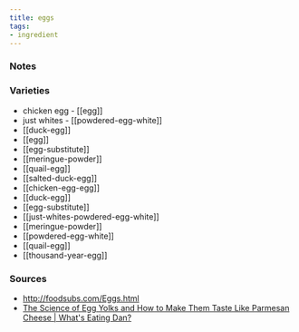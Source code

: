 ```yaml
---
title: eggs
tags:
- ingredient
---
```


### Notes

### Varieties

* chicken egg - [[egg]]
* just whites - [[powdered-egg-white]]
* [[duck-egg]]
* [[egg]]
* [[egg-substitute]]
* [[meringue-powder]]
* [[quail-egg]]
* [[salted-duck-egg]]
* [[chicken-egg-egg]]
* [[duck-egg]]
* [[egg-substitute]]
* [[just-whites-powdered-egg-white]]
* [[meringue-powder]]
* [[powdered-egg-white]]
* [[quail-egg]]
* [[thousand-year-egg]]

### Sources
* http://foodsubs.com/Eggs.html
* [The Science of Egg Yolks and How to Make Them Taste Like Parmesan Cheese | What's Eating Dan?](youtube.com/watch?v=KL4PDa6PpLQ)
